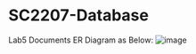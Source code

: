 # SC2207-Database
Lab5 Documents
ER Diagram as Below:
![image](https://github.com/user-attachments/assets/4e90b9a5-6c15-4cce-8b33-0ed577a1d2be)
